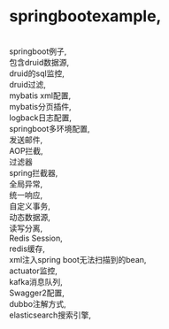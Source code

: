 # springbootexample,
<br>springboot例子,
<br>包含druid数据源,
<br>druid的sql监控,
<br>druid过滤,
<br>mybatis xml配置,
<br>mybatis分页插件,
<br>logback日志配置,
<br>springboot多环境配置,
<br>发送邮件,
<br>AOP拦截,
<br>过滤器
<br>spring拦截器,
<br>全局异常,
<br>统一响应,
<br>自定义事务,
<br>动态数据源,
<br>读写分离,
<br>Redis Session,
<br>redis缓存,
<br>xml注入spring boot无法扫描到的bean,
<br>actuator监控,
<br>kafka消息队列,
<br>Swagger2配置,
<br>dubbo注解方式,
<br>elasticsearch搜索引擎,


